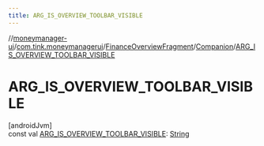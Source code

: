 ```yaml
---
title: ARG_IS_OVERVIEW_TOOLBAR_VISIBLE
---
```

//[moneymanager-ui](../../../../index.html)/[com.tink.moneymanagerui](../../index.html)/[FinanceOverviewFragment](../index.html)/[Companion](index.html)/[ARG_IS_OVERVIEW_TOOLBAR_VISIBLE](-a-r-g_-i-s_-o-v-e-r-v-i-e-w_-t-o-o-l-b-a-r_-v-i-s-i-b-l-e.html)



# ARG_IS_OVERVIEW_TOOLBAR_VISIBLE



[androidJvm]\
const val [ARG_IS_OVERVIEW_TOOLBAR_VISIBLE](-a-r-g_-i-s_-o-v-e-r-v-i-e-w_-t-o-o-l-b-a-r_-v-i-s-i-b-l-e.html): [String](https://kotlinlang.org/api/latest/jvm/stdlib/kotlin/-string/index.html)




